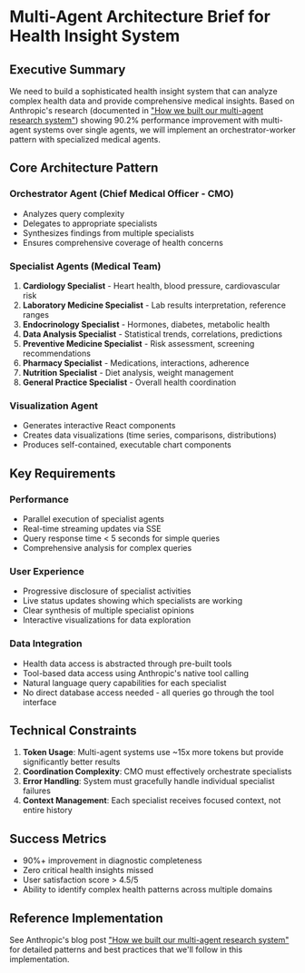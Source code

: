 # Multi-Agent Architecture Brief for Health Insight System

## Executive Summary

We need to build a sophisticated health insight system that can analyze complex health data and provide comprehensive medical insights. Based on Anthropic's research (documented in ["How we built our multi-agent research system"](https://www.anthropic.com/engineering/built-multi-agent-research-system)) showing 90.2% performance improvement with multi-agent systems over single agents, we will implement an orchestrator-worker pattern with specialized medical agents.

## Core Architecture Pattern

### Orchestrator Agent (Chief Medical Officer - CMO)
- Analyzes query complexity
- Delegates to appropriate specialists
- Synthesizes findings from multiple specialists
- Ensures comprehensive coverage of health concerns

### Specialist Agents (Medical Team)
1. **Cardiology Specialist** - Heart health, blood pressure, cardiovascular risk
2. **Laboratory Medicine Specialist** - Lab results interpretation, reference ranges
3. **Endocrinology Specialist** - Hormones, diabetes, metabolic health
4. **Data Analysis Specialist** - Statistical trends, correlations, predictions
5. **Preventive Medicine Specialist** - Risk assessment, screening recommendations
6. **Pharmacy Specialist** - Medications, interactions, adherence
7. **Nutrition Specialist** - Diet analysis, weight management
8. **General Practice Specialist** - Overall health coordination

### Visualization Agent
- Generates interactive React components
- Creates data visualizations (time series, comparisons, distributions)
- Produces self-contained, executable chart components

## Key Requirements

### Performance
- Parallel execution of specialist agents
- Real-time streaming updates via SSE
- Query response time < 5 seconds for simple queries
- Comprehensive analysis for complex queries

### User Experience
- Progressive disclosure of specialist activities
- Live status updates showing which specialists are working
- Clear synthesis of multiple specialist opinions
- Interactive visualizations for data exploration

### Data Integration
- Health data access is abstracted through pre-built tools
- Tool-based data access using Anthropic's native tool calling
- Natural language query capabilities for each specialist
- No direct database access needed - all queries go through the tool interface

## Technical Constraints

1. **Token Usage**: Multi-agent systems use ~15x more tokens but provide significantly better results
2. **Coordination Complexity**: CMO must effectively orchestrate specialists
3. **Error Handling**: System must gracefully handle individual specialist failures
4. **Context Management**: Each specialist receives focused context, not entire history

## Success Metrics

- 90%+ improvement in diagnostic completeness
- Zero critical health insights missed
- User satisfaction score > 4.5/5
- Ability to identify complex health patterns across multiple domains

## Reference Implementation

See Anthropic's blog post ["How we built our multi-agent research system"](https://www.anthropic.com/engineering/built-multi-agent-research-system) for detailed patterns and best practices that we'll follow in this implementation.